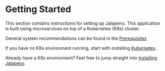 # Getting Started

This section contains instructions for setting up Jalapeno. This application is built using microservices on top of a Kubernetes (K8s) cluster.

General system recommendations can be found in the [Prerequisites](prerequisites.md)

If you have no K8s environment running, start with installing [Kubernetes](kubernetes.md).

Already have a K8s environment? Feel free to jump straight into [Installing Jalapeno](jalapeno.md).
